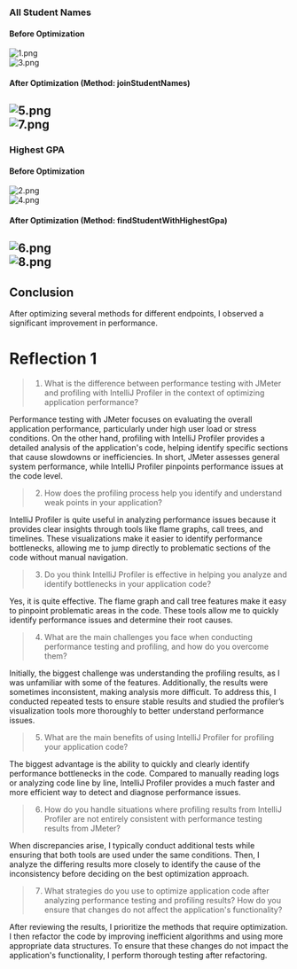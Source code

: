 ### All Student Names  

#### Before Optimization  
![1.png](file/1.png)  
![3.png](file/3.png)  

#### After Optimization (Method: joinStudentNames)  
![5.png](file/5.png)  
![7.png](file/7.png)  
---  

### Highest GPA  

#### Before Optimization  
![2.png](file/2.png)  
![4.png](file/4.png)  

#### After Optimization (Method: findStudentWithHighestGpa)  
![6.png](file/6.png)  
![8.png](file/8.png)  
---  

## Conclusion  
After optimizing several methods for different endpoints, I observed a significant improvement in performance.  

# Reflection 1

> 1. What is the difference between performance testing with JMeter and profiling with IntelliJ Profiler in the context of optimizing application performance?  

Performance testing with JMeter focuses on evaluating the overall application performance, particularly under high user load or stress conditions. On the other hand, profiling with IntelliJ Profiler provides a detailed analysis of the application's code, helping identify specific sections that cause slowdowns or inefficiencies. In short, JMeter assesses general system performance, while IntelliJ Profiler pinpoints performance issues at the code level.  

> 2. How does the profiling process help you identify and understand weak points in your application?  

IntelliJ Profiler is quite useful in analyzing performance issues because it provides clear insights through tools like flame graphs, call trees, and timelines. These visualizations make it easier to identify performance bottlenecks, allowing me to jump directly to problematic sections of the code without manual navigation.  

> 3. Do you think IntelliJ Profiler is effective in helping you analyze and identify bottlenecks in your application code?  

Yes, it is quite effective. The flame graph and call tree features make it easy to pinpoint problematic areas in the code. These tools allow me to quickly identify performance issues and determine their root causes.  

> 4. What are the main challenges you face when conducting performance testing and profiling, and how do you overcome them?  

Initially, the biggest challenge was understanding the profiling results, as I was unfamiliar with some of the features. Additionally, the results were sometimes inconsistent, making analysis more difficult. To address this, I conducted repeated tests to ensure stable results and studied the profiler’s visualization tools more thoroughly to better understand performance issues.  

> 5. What are the main benefits of using IntelliJ Profiler for profiling your application code?  

The biggest advantage is the ability to quickly and clearly identify performance bottlenecks in the code. Compared to manually reading logs or analyzing code line by line, IntelliJ Profiler provides a much faster and more efficient way to detect and diagnose performance issues.  

> 6. How do you handle situations where profiling results from IntelliJ Profiler are not entirely consistent with performance testing results from JMeter?  

When discrepancies arise, I typically conduct additional tests while ensuring that both tools are used under the same conditions. Then, I analyze the differing results more closely to identify the cause of the inconsistency before deciding on the best optimization approach.  

> 7. What strategies do you use to optimize application code after analyzing performance testing and profiling results? How do you ensure that changes do not affect the application's functionality?  

After reviewing the results, I prioritize the methods that require optimization. I then refactor the code by improving inefficient algorithms and using more appropriate data structures. To ensure that these changes do not impact the application's functionality, I perform thorough testing after refactoring.